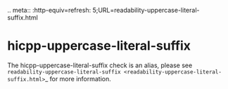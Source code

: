 .. meta:: :http-equiv=refresh:
5;URL=readability-uppercase-literal-suffix.html

hicpp-uppercase-literal-suffix
==============================

The hicpp-uppercase-literal-suffix check is an alias, please see
`readability-uppercase-literal-suffix <readability-uppercase-literal-suffix.html>`\_
for more information.

